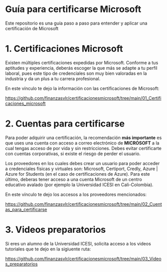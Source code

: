 # Guía para certificarse Microsoft
Este repositorio es una guía paso a paso para entender y aplicar una certificación de Microsoft

# 1. Certificaciones Microsoft
Existen múltiples certificaciones expedidas por Microsoft.  Conforme a tus aptitudes y experiencia, deberás escoger la que más se adapte a tu perfil laboral, pues este tipo de credenciales son muy bien valoradas en la industria y da un plus a tu carrera profesional.

En este vínculo te dejo la información con las certificaciones de Microsoft:

https://github.com/finanzasvlr/certificacionesmicrosoft/tree/main/01_Certificaciones_microsoft

# 2.  Cuentas para certificarse
Para poder adquirir una certificación, la recomendación **más importante** es que uses una cuenta con acceso a correo electrónico de **MICROSOFT** a la cual tengas acceso de por vida y sin restricciones.  Debes evitar certificarte con cuentas corporativas, si existe el riesgo de perder el usuario.

Los proveedores en los cuales debes crear un usuario para poder acceder a credenciales físicas y virtuales son: Microsoft, Certiport, Credly, Azure | Azure for Students (en el caso de certificaciones de Azure).  Para este último, deberas tener acceso a una cuenta Microsoft de un centro educativo avalado (por ejemplo la Universidad ICESI en Cali-Colombia).

En este vínculo te dejo los accesos a los proveedores mencionados:

https://github.com/finanzasvlr/certificacionesmicrosoft/tree/main/02_Cuentas_para_certificarse

# 3.  Videos preparatorios
Si eres un alumno de la Universidad ICESI, solicita acceso a los videos tutoriales que te dejo en la sigiuente ruta:

https://github.com/finanzasvlr/certificacionesmicrosoft/tree/main/03_Videos_preparatorios